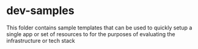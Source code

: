 # dev-samples
This folder contains sample templates that can be used to quickly setup a single app or set of resources to for the purposes of evaluating the infrastructure or tech stack
